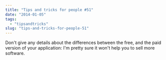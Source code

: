```yaml
---
title: "Tips and tricks for people #51"
date: "2014-01-05"
tags: 
  - "tipsandtricks"
slug: "tips-and-tricks-for-people-51"
---
```


Don't give any details about the differences between the free, and the paid version of your application: I'm pretty sure it won't help you to sell more software.
